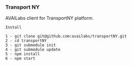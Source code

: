 ### Transport NY

AVAILabs client for TransportNY platform.

```
Install

1 - git clone git@github.com:availabs/transportNY.git 
2 - cd transportNY
3 - git submodule init
4 - git submodule update
5 - npm install
6 - npm start

